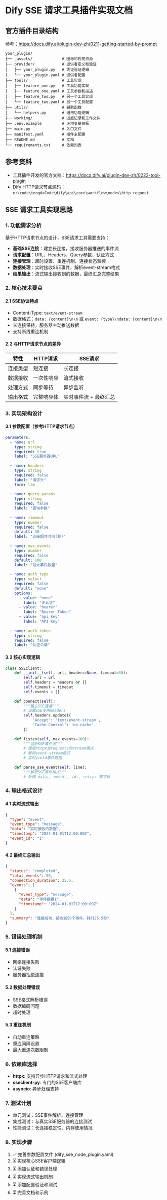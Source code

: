 # Dify SSE 请求工具插件实现文档

## 官方插件目录结构
参考：https://docs.dify.ai/plugin-dev-zh/0211-getting-started-by-prompt

```
your_plugin/
├── _assets/             # 图标和视觉资源
├── provider/            # 提供者定义和验证
│   ├── your_plugin.py   # 凭证验证逻辑
│   └── your_plugin.yaml # 提供者配置
├── tools/               # 工具实现
│   ├── feature_one.py   # 工具功能实现
│   ├── feature_one.yaml # 工具参数和描述
│   ├── feature_two.py   # 另一个工具实现
│   └── feature_two.yaml # 另一个工具配置
├── utils/               # 辅助函数
│   └── helpers.py       # 通用功能逻辑
├── working/             # 进度记录和工作文件
├── .env.example         # 环境变量模板
├── main.py              # 入口文件
├── manifest.yaml        # 插件主配置
├── README.md            # 文档
└── requirements.txt     # 依赖列表
```

## 参考资料
- 工具插件开发的官方文档：https://docs.dify.ai/plugin-dev-zh/0222-tool-plugin
- Dify HTTP请求节点源码：`e:\code\tongdaCode\dify\api\core\workflow\nodes\http_request`

## SSE 请求工具实现思路

### 1. 功能需求分析
基于HTTP请求节点的设计，SSE请求工具需要支持：
- **基础SSE连接**：建立长连接，接收服务器推送的事件流
- **请求配置**：URL、Headers、Query参数、认证方式
- **连接管理**：超时设置、重连机制、连接状态监控
- **数据处理**：实时接收SSE事件，解析event-stream格式
- **结果输出**：流式输出接收到的数据，最终汇总完整结果

### 2. 核心技术要点

#### 2.1 SSE协议特点
- Content-Type: `text/event-stream`
- 数据格式：`data: {content}\n\n` 或 `event: {type}\ndata: {content}\n\n`
- 长连接保持，服务器主动推送数据
- 支持断线重连机制

#### 2.2 与HTTP请求节点的差异
| 特性 | HTTP请求 | SSE请求 |
|------|----------|---------|
| 连接类型 | 短连接 | 长连接 |
| 数据接收 | 一次性响应 | 流式接收 |
| 处理方式 | 同步等待 | 异步监听 |
| 输出格式 | 完整响应体 | 实时事件流 + 最终汇总 |

### 3. 实现架构设计

#### 3.1 参数配置（参考HTTP请求节点）
```yaml
parameters:
  - name: url
    type: string
    required: true
    label: "SSE服务器URL"
    
  - name: headers
    type: string
    required: false
    label: "请求头"
    form: llm
    
  - name: query_params
    type: string
    required: false
    label: "查询参数"
    
  - name: timeout
    type: number
    required: false
    default: 30
    label: "连接超时时间(秒)"
    
  - name: max_events
    type: number
    required: false
    default: 100
    label: "最大事件数量"
    
  - name: auth_type
    type: select
    required: false
    default: "none"
    options:
      - value: "none"
        label: "无认证"
      - value: "bearer"
        label: "Bearer Token"
      - value: "api_key"
        label: "API Key"
        
  - name: auth_token
    type: string
    required: false
    label: "认证令牌"
```

#### 3.2 核心实现逻辑
```python
class SSEClient:
    def __init__(self, url, headers=None, timeout=30):
        self.url = url
        self.headers = headers or {}
        self.timeout = timeout
        self.events = []
        
    def connect(self):
        """建立SSE连接"""
        # 设置SSE专用headers
        self.headers.update({
            'Accept': 'text/event-stream',
            'Cache-Control': 'no-cache'
        })
        
    def listen(self, max_events=100):
        """监听SSE事件流"""
        # 使用httpx或requests的stream模式
        # 解析event-stream格式
        # 实时yield事件数据
        
    def parse_sse_event(self, line):
        """解析SSE事件格式"""
        # 处理 data:, event:, id:, retry: 等字段
```

### 4. 输出格式设计

#### 4.1 实时流式输出
```json
{
  "type": "event",
  "event_type": "message",
  "data": "实时接收的数据",
  "timestamp": "2024-01-01T12:00:00Z",
  "event_id": "1"
}
```

#### 4.2 最终汇总输出
```json
{
  "status": "completed",
  "total_events": 50,
  "connection_duration": 25.5,
  "events": [
    {
      "event_type": "message",
      "data": "事件数据1",
      "timestamp": "2024-01-01T12:00:00Z"
    }
  ],
  "summary": "连接成功，接收到50个事件，耗时25.5秒"
}
```

### 5. 错误处理机制

#### 5.1 连接错误
- 网络连接失败
- 认证失败
- 服务器拒绝连接

#### 5.2 数据处理错误
- SSE格式解析错误
- 数据编码问题
- 超时处理

#### 5.3 重连机制
- 自动重连策略
- 重连间隔设置
- 最大重连次数限制

### 6. 依赖库选择
- **httpx**: 支持异步HTTP请求和流式处理
- **sseclient-py**: 专门的SSE客户端库
- **asyncio**: 异步处理支持

### 7. 测试计划
- 单元测试：SSE事件解析、连接管理
- 集成测试：与真实SSE服务器的连接测试
- 性能测试：长连接稳定性、内存使用情况

### 8. 实现步骤
1. ✅ 完善参数配置文件 (dify_sse_node_plugin.yaml)
2. ⏳ 实现核心SSE客户端逻辑
3. ⏳ 添加认证和错误处理
4. ⏳ 实现流式输出机制
5. ⏳ 添加配置验证和测试
6. ⏳ 完善文档和示例